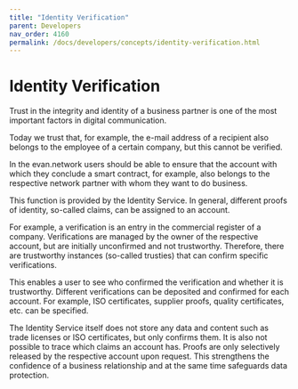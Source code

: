 ```yaml
---
title: "Identity Verification"
parent: Developers
nav_order: 4160
permalink: /docs/developers/concepts/identity-verification.html
---
```


# Identity Verification

Trust in the integrity and identity of a business partner is one of the most important factors in digital communication.

Today we trust that, for example, the e-mail address of a recipient also belongs to the employee of a certain company, but this cannot be verified.

In the evan.network users should be able to ensure that the account with which they conclude a smart contract, for example, also belongs to the respective network partner with whom they want to do business.

This function is provided by the Identity Service. In general, different proofs of identity, so-called claims, can be assigned to an account.

For example, a verification is an entry in the commercial register of a company. Verifications are managed by the owner of the respective account, but are initially unconfirmed and not trustworthy. Therefore, there are trustworthy instances (so-called trusties) that can confirm specific verifications.

This enables a user to see who confirmed the verification and whether it is trustworthy. Different verifications can be deposited and confirmed for each account. For example, ISO certificates, supplier proofs, quality certificates, etc. can be specified.

The Identity Service itself does not store any data and content such as trade licenses or ISO certificates, but only confirms them.
It is also not possible to trace which claims an account has. Proofs are only selectively released by the respective account upon request.
This strengthens the confidence of a business relationship and at the same time safeguards data protection.

